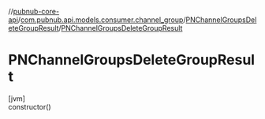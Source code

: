//[pubnub-core-api](../../../index.md)/[com.pubnub.api.models.consumer.channel_group](../index.md)/[PNChannelGroupsDeleteGroupResult](index.md)/[PNChannelGroupsDeleteGroupResult](-p-n-channel-groups-delete-group-result.md)

# PNChannelGroupsDeleteGroupResult

[jvm]\
constructor()

